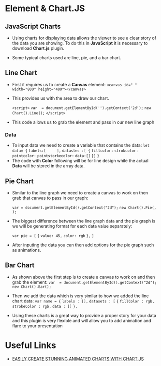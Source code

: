 # Element & Chart.JS

## JavaScript Charts

- Using charts for displaying data allows the viewer to see a clear story of the data you are showing. To do this in **JavaScript** it is necessary to download **Chart.js** plugin.

- Some typical charts used are line, pie, and a bar chart.

## Line Chart

- First it requires us to create a **Canvas** element:
    `<canvas id=" " width="800" height="400"></canvas>`
- This provides us with the area to draw our chart.

    `<script>`
        `var  = document.getElementById('').getContext('2d');`
        `new Chart().Line();`
    `</script>`
- This code allows us to grab the element and pass in our new line graph

### Data

- To input data we need to create a variable that contains the data:
    `let data= {`
        `labels:[     ],`
        `datastes :[ {`
            `fillcolor:`
           `strokcolor:`
           `pointcolor:`
           `pointstorkecolor:`
           `data:[]`
       `}]`
  `}`
- The code with **Color** following will be for line design while the actual **Data** will be stored in the array data.

## Pie Chart

- Similar to the line graph we need to create a canvas to work on then grab that canvas to pass in our graph:

    `var = document.getElementById().getContext("2d");`
    `new Chart().Pie(, );`
- The biggest difference between the line graph data and the pie graph is we will be generating format for each data value separately:

    `var pie = [`
        `{`
           `value: 45,`
           `color: rgb`
        `},`
    `]`
- After inputing the data you can then add options for the pie graph such as animations.

## Bar Chart

- As shown above the first step is to create a canvas to work on and then grab the element:
    `var  = document.getElementById().getContext("2d");`
    `new Chart().Bar();`
- Then we add the data which is very similar to how we added the line chart data:
    `var name = {`
	`labels : [],`
	`datasets : [`
	`{`
	`fillColor : rgb,`
	`strokeColor : rgb,`
	`data : []`
	`},`

- Using these charts is a great way to provide a proper story for your data and this plugin is very flexible and will allow you to add animation and flare to your presentation

# Useful Links

- [EASILY CREATE STUNNING ANIMATED CHARTS WITH CHART.JS](https://www.webdesignerdepot.com/2013/11/easily-create-stunning-animated-charts-with-chart-js/)